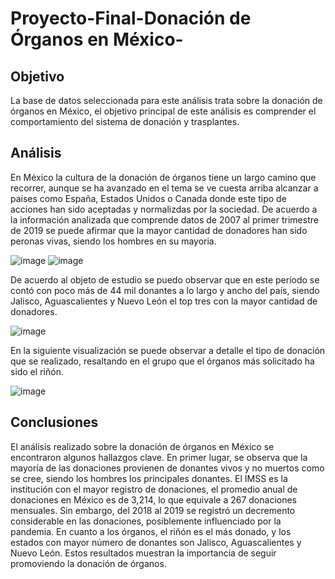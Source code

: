 # Proyecto-Final-Donación de Órganos en México-
## Objetivo
La base de datos seleccionada para este análisis trata sobre la donación de órganos en México, el objetivo principal de este análisis es comprender el comportamiento del sistema de donación y trasplantes.
## Análisis
En México la cultura de la donación de órganos tiene un largo camino que recorrer, aunque se ha avanzado en el tema se ve cuesta arriba alcanzar a países como España, Estados Unidos o Canada donde este tipo de acciones han sido aceptadas y normalizdas por la sociedad.
De acuerdo a la información analizada que comprende datos de 2007 al primer trimestre de 2019 se puede afirmar que la mayor cantidad de donadores han sido peronas vivas, siendo los hombres en su mayoria.

![image](https://github.com/user-attachments/assets/bb10b338-86d3-481e-a65d-79f0e951cd0c)
![image](https://github.com/user-attachments/assets/65bfccc2-5501-49df-a8af-b6e59c0be9c0)

De acuerdo al objeto de estudio se puedo observar que en este periodo se contó con poco más de 44 mil donantes a lo largo y ancho del país, siendo Jalisco, Aguascalientes y Nuevo León el top tres con la mayor cantidad de donadores.

![image](https://github.com/user-attachments/assets/3d8ddd90-6114-4cf5-8246-9613d546a697)

En la siguiente visualización se puede observar a detalle el tipo de donación que se realizado, resaltando en el grupo que el órganos más solicitado ha sido el riñón.

![image](https://github.com/user-attachments/assets/60ef2f3a-1a6b-4d0e-ad80-37e093c7c966)

## Conclusiones
El análisis realizado sobre la donación de órganos en México se encontraron algunos hallazgos clave. En primer lugar, se observa que la mayoría de las donaciones provienen de donantes vivos y no muertos como se cree, siendo los hombres los principales donantes. El IMSS es la institución con el mayor registro de donaciones, el promedio anual de donaciones en México es de 3,214, lo que equivale a 267 donaciones mensuales. Sin embargo, del 2018 al 2019 se registró un decremento considerable en las donaciones, posiblemente influenciado por la pandemia. En cuanto a los órganos, el riñón es el más donado, y los estados con mayor número de donantes son Jalisco, Aguascalientes y Nuevo León. Estos resultados muestran la importancia de seguir promoviendo la donación de órganos.
